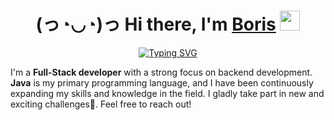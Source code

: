 <h1 align="center">(っ◔◡◔)っ Hi there, I'm <a href="https://daniilshat.ru/" target="_blank">Boris</a> 
<img src="https://github.com/blackcater/blackcater/raw/main/images/Hi.gif" height="32"/></h1>
<div align="center"><a href="https://git.io/typing-svg"><img src="https://readme-typing-svg.herokuapp.com?font=Fira+Code&weight=800&size=20&pause=1000&color=F7B924&center=true&vCenter=true&repeat=false&width=435&lines=✨+Backend/Full-Stack+Developer+✨" alt="Typing SVG" /></a></div>

I'm a **Full-Stack developer** with a strong focus on backend development. **Java** is my primary programming language, and I have been continuously expanding my skills and knowledge in the field. I gladly take part in new and exciting challenges💪. Feel free to reach out!

<!--START_SECTION:waka-->
<!--END_SECTION:waka-->


<!---
borumv/borumv is a ✨ special ✨ repository because its `README.md` (this file) appears on your GitHub profile.
You can click the Preview link to take a look at your changes.
--->
